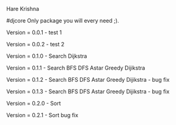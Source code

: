 Hare Krishna

#djcore 
Only package you will every need ;).

Version = 0.0.1 - test 1

Version = 0.0.2 - test 2

Version = 0.1.0 - Search Dijkstra

Version = 0.1.1 - Search BFS DFS Astar Greedy Dijikstra

Version = 0.1.2 - Search BFS DFS Astar Greedy Dijikstra - bug fix

Version = 0.1.3 - Search BFS DFS Astar Greedy Dijikstra - bug fix

Version = 0.2.0 - Sort 

Version = 0.2.1 - Sort bug fix 



